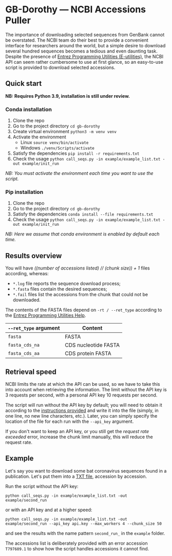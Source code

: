 # GB-Dorothy — NCBI Accessions Puller
The importance of downloading selected sequences from GenBank cannot be overstated. 
The NCBI team do their best to provide a convenient interface for researchers around the world, 
but a simple desire to download several hundred sequences becomes a tedious and even daunting task.
Despite the presence of [Entrez Programming Utilities (E-utilities)](https://www.ncbi.nlm.nih.gov/home/develop/api/), 
the NCBI API can seem rather cumbersome to use at first glance, so an easy-to-use script is provided to download selected accessions.

## Quick start 

__NB: Requires Python 3.9, installation is still under review.__

### Conda installation

1. Clone the repo
2. Go to the project directory `cd gb-dorothy`
3. Create virtual environment `python3 -m venv venv`
4. Activate the environment 
   * Linux `source venv/bin/activate`
   * Windows `./venv/Scripts/activate`
5. Satisfy the dependencies `pip install -r requirements.txt`
6. Check the usage `python call_seqs.py -in example/example_list.txt -out example/init_run`

_NB: You must activate the environment each time you want to use the script._

### Pip installation

1. Clone the repo
2. Go to the project directory `cd gb-dorothy`
3. Satisfy the dependencies `conda install --file requirements.txt`
4. Check the usage `python call_seqs.py -in example/example_list.txt -out example/init_run`

_NB: Here we assume that conda environment is enabled by default each time._

## Results overview 

You will have *((number of accessions listed) // (chunk size)) + 1* files according, whereas:
* `*.log` file reports the sequence download process;
* `*.fasta` files contain the desired sequences;
* `*.fail` files list the accessions from the chunk that could not be downloaded.

The contents of the FASTA files depend on `-rt / --ret_type` according to the [Entrez Programming Utilities Help](https://www.ncbi.nlm.nih.gov/books/NBK25499/table/chapter4.T._valid_values_of__retmode_and/).

| `--ret_type` argument  | Content              |
|------------------------|----------------------|
| `fasta`                | FASTA                |
| `fasta_cds_na`         | CDS nucleotide FASTA |
| `fasta_cds_aa`         | CDS protein FASTA    |

## Retrieval speed

NCBI limits the rate at which the API can be used, so we have to take this into account when retrieving the information.
The limit without the API key is 3 requests per second, with a personal API key 10 requests per second.

The script will run without the API key by default; 
you will need to obtain it according to the [instructions provided](https://ncbiinsights.ncbi.nlm.nih.gov/2017/11/02/new-api-keys-for-the-e-utilities/) 
and write it into the file (simply, in one line, no new line characters, etc.). 
Later, you can simply specify the location of the file for each run with the `--api_key` argument.

If you don't want to keep an API key, or you still get the _request rate exceeded_ error, 
increase the chunk limit manually, this will reduce the request rate.

## Example 

Let's say you want to download some bat coronavirus sequences found in a publication. Let's put them into a 
[TXT file](example/example_list.txt), accession by accession. 

Run the script without the API key:

`python call_seqs.py -in example/example_list.txt -out example/second_run` 

or with an API key and at a higher speed:

`python call_seqs.py -in example/example_list.txt -out example/second_run --api_key api.key --max_workers 4 --chunk_size 50`

and see the results with the name pattern `second_run_` in the `example` folder. 

The accessions list is deliberately provided with an error accession `T797609.1` 
to show how the script handles accessions it cannot find.
